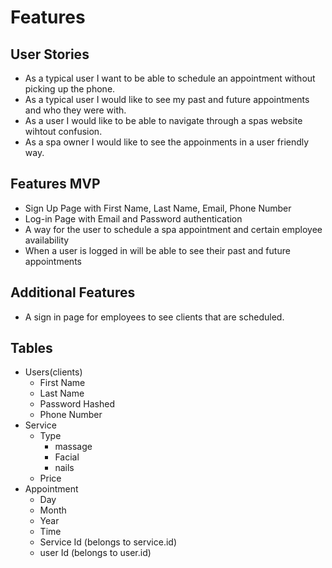 # Features

## User Stories

* As a typical user I want to be able to schedule an appointment without picking up the phone.
* As a typical user I would like to see my past and future appointments and who they were with.
* As a user I would like to be able to navigate through a spas website wihtout confusion.
* As a spa owner I would like to see the appoinments in a user friendly way.

## Features MVP
* Sign Up Page with First Name, Last Name, Email, Phone Number
* Log-in Page with Email and Password authentication
* A way for the user to schedule a spa appointment and certain employee availability
* When a user is logged in will be able to see their past and future appointments

## Additional Features
* A sign in page for employees to see clients that are scheduled.

## Tables

* Users(clients)
    * First Name
    * Last Name 
    * Password Hashed
    * Phone Number
* Service
    * Type
        * massage
        * Facial
        * nails
    * Price
* Appointment
    * Day
    * Month
    * Year
    * Time
    * Service Id (belongs to service.id)
    * user Id (belongs to user.id)

